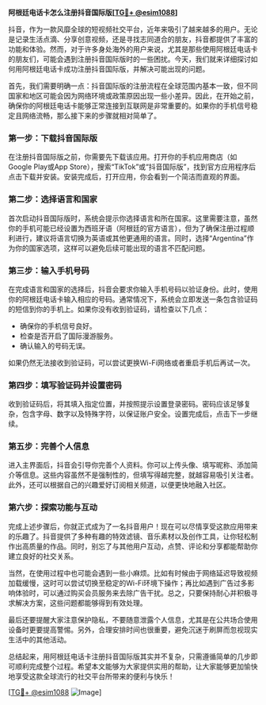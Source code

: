 **阿根廷电话卡怎么注册抖音国际版[[TG💪+ @esim1088](https://t.me/s/esim1088)]**

抖音，作为一款风靡全球的短视频社交平台，近年来吸引了越来越多的用户。无论是记录生活点滴、分享创意视频，还是寻找志同道合的朋友，抖音都提供了丰富的功能和体验。然而，对于许多身处海外的用户来说，尤其是那些使用阿根廷电话卡的朋友们，可能会遇到注册抖音国际版时的一些困扰。今天，我们就来详细探讨如何用阿根廷电话卡成功注册抖音国际版，并解决可能出现的问题。

首先，我们需要明确一点：抖音国际版的注册流程在全球范围内基本一致，但不同国家和地区可能会因为网络环境或政策原因出现一些小差异。因此，在开始之前，确保你的阿根廷电话卡能够正常连接到互联网是非常重要的。如果你的手机信号稳定且网络流畅，那么接下来的步骤就相对简单了。

### **第一步：下载抖音国际版**
在注册抖音国际版之前，你需要先下载该应用。打开你的手机应用商店（如Google Play或App Store），搜索“TikTok”或“抖音国际版”，找到官方应用程序后点击下载并安装。安装完成后，打开应用，你会看到一个简洁而直观的界面。

### **第二步：选择语言和国家**
首次启动抖音国际版时，系统会提示你选择语言和所在国家。这里需要注意，虽然你的手机可能已经设置为西班牙语（阿根廷的官方语言），但为了确保注册过程顺利进行，建议将语言切换为英语或其他更通用的语言。同时，选择“Argentina”作为你的国家选项，这样可以避免后续可能出现的语言不匹配问题。

### **第三步：输入手机号码**
在完成语言和国家的选择后，抖音会要求你输入手机号码以验证身份。此时，使用你的阿根廷电话卡输入相应的号码。通常情况下，系统会立即发送一条包含验证码的短信到你的手机上。如果你没有收到验证码，请检查以下几点：
- 确保你的手机信号良好。
- 检查是否开启了国际漫游服务。
- 确认输入的号码无误。

如果仍然无法接收到验证码，可以尝试更换Wi-Fi网络或者重启手机后再试一次。

### **第四步：填写验证码并设置密码**
收到验证码后，将其填入指定位置，并按照提示设置登录密码。密码应该足够复杂，包含字母、数字以及特殊字符，以保证账户安全。设置完成后，点击下一步继续。

### **第五步：完善个人信息**
进入主界面后，抖音会引导你完善个人资料。你可以上传头像、填写昵称、添加简介等信息。这些内容虽然不是强制性的，但填写得越完整，就越容易吸引关注者。此外，还可以根据自己的兴趣爱好订阅相关频道，以便更快地融入社区。

### **第六步：探索功能与互动**
完成上述步骤后，你就正式成为了一名抖音用户！现在可以尽情享受这款应用带来的乐趣了。抖音提供了多种有趣的特效滤镜、音乐素材以及创作工具，让你轻松制作出高质量的作品。同时，别忘了与其他用户互动，点赞、评论和分享都能帮助你建立良好的社交关系。

当然，在使用过程中也可能会遇到一些小麻烦。比如有时候由于网络延迟导致视频加载缓慢，这时可以尝试切换至稳定的Wi-Fi环境下操作；再比如遇到广告过多影响体验时，可以通过购买会员服务来去除广告干扰。总之，只要保持耐心并积极寻求解决方案，这些问题都能够得到有效处理。

最后还要提醒大家注意保护隐私，不要随意泄露个人信息，尤其是在公共场合使用设备时更要提高警惕。另外，合理安排时间也很重要，避免沉迷于刷屏而忽视现实生活中的其他活动。

总结起来，用阿根廷电话卡注册抖音国际版其实并不复杂，只需遵循简单的几步即可顺利完成整个过程。希望本文能够为大家提供实用的帮助，让大家能够更加愉快地享受这款全球流行的社交平台所带来的便利与快乐！

[[TG💪+ @esim1088](https://t.me/s/esim1088) ![Image](https://i.postimg.cc/4NQfJmqS/Snipaste-2025-05-13-00-14-12.png)]